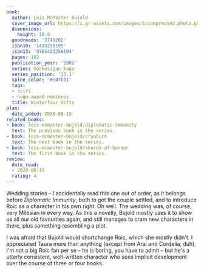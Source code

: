 ```yaml
---
book:
  author: Lois McMaster Bujold
  cover_image_url: https://i.gr-assets.com/images/S/compressed.photo.goodreads.com/books/1266884477l/3746202.jpg
  dimensions:
    height: 18.0
  goodreads: '3746202'
  isbn10: '1433250195'
  isbn13: '9781433250194'
  pages: 102
  publication_year: '2002'
  series: Vorkosigan Saga
  series_position: '13.1'
  spine_color: '#e07b31'
  tags:
  - scifi
  - hugo-award-nominees
  title: Winterfair Gifts
plan:
  date_added: 2020-08-18
related_books:
- book: lois-mcmaster-bujold/diplomatic-immunity
  text: The previous book in the series.
- book: lois-mcmaster-bujold/cryoburn
  text: The next book in the series.
- book: lois-mcmaster-bujold/shards-of-honour
  text: The first book in the series.
review:
  date_read:
  - 2020-08-15
  rating: 4
---
```


Wedding stories – I accidentally read this one out of order, as it belongs before *Diplomatic Immunity*, both to get the
couple settled, and to introduce Roic as a character in his own right. Oh well. The wedding was, of course, very
Milesian in every way. As this a novelly, Bujold mostly uses it to show us all our old favourites again, and still
manages to cram new characters in there, plus something resembling a plot.

I was afraid that Bujold would shortchange Roic, which she mostly didn't. I appreciated Taura more than anything (except
from Aral and Cordelia, duh). I'm not a big Roic fan per se – he *is* boring, you have to admit – but he's a
utterly consistent, well-written character who sees implicit development over the course of three or four
books.
